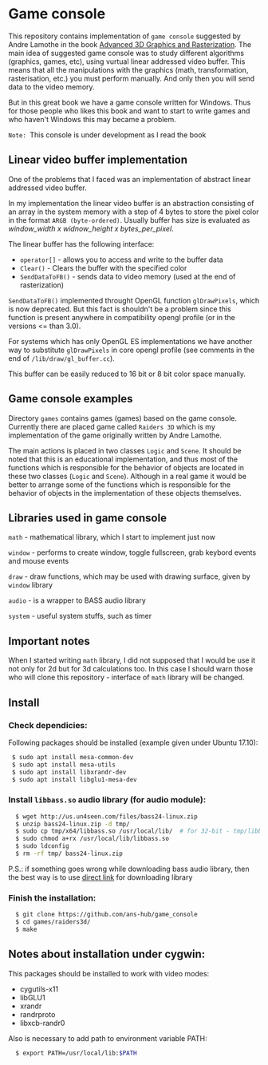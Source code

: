 # Game console

This repository contains implementation of `game console` suggested by Andre Lamothe in the book [Advanced 3D Graphics and Rasterization](http://a.co/6XNNYrD). The main idea of suggested game console was to study different algorithms (graphics, games, etc), using vurtual linear addressed video buffer. This means that all the manipulations with the graphics (math, transformation, rasterisation, etc.) you must perform manually. And only then you will send data to the video memory.

But in this great book we have a game console written for Windows. Thus for those people who likes this book and want to start to write games and who haven't Windows this may became a problem.

`Note: `This console is under development as I read the book

## Linear video buffer implementation

One of the problems that I faced was an implementation of abstract linear addressed video buffer.

In my implementation the linear video buffer is an abstraction consisting of an array in the system memory with a step of 4 bytes to store the pixel color in the format `ARGB (byte-ordered)`. Usually buffer has size is evaluated as *window_width x widnow_height x bytes_per_pixel*.

The linear buffer has the following interface:
- `operator[]` - allows you to access and write to the buffer data
- `Clear()` - Clears the buffer with the specified color
- `SendDataToFB()` - sends data to video memory (used at the end of rasterization)

`SendDataToFB()` implemented throught OpenGL function `glDrawPixels`, which is now deprecated. But this fact is shouldn't be a problem since this function is present anywhere in compatibility opengl profile (or in the versions <= than 3.0).

For systems which has only OpenGL ES implementations we have another way to substitute `glDrawPixels` in core opengl profile (see comments in the end of `/lib/draw/gl_buffer.cc`).

This buffer can be easily reduced to 16 bit or 8 bit color space manually.

## Game console examples

Directory `games` contains games (games) based on the game console. Currently there are placed game called `Raiders 3D` which is my implementation of the game originally written by Andre Lamothe.

The main actions is placed in two classes `Logic` and `Scene`. It should be noted that this is an educational implementation, and thus most of the functions which is responsible for the behavior of objects are located in these two classes (`Logic` and `Scene`). Although in a real game it would be better to arrange some of the functions which is responsible for the behavior of objects in the implementation of these objects themselves.

## Libraries used in game console

`math` - mathematical library, which I start to implement just now

`window` - performs to create window, toggle fullscreen, grab keybord events and mouse events

`draw` - draw functions, which may be used with drawing surface, given by `window` library

`audio` - is a wrapper to BASS audio library

`system` - useful system stuffs, such as timer

## Important notes

When I started writing `math` library, I did not supposed that I would be use it not only for 2d but for 3d calculations too. In this case I should warn those who will clone this repository - interface of `math` library will be changed.

## Install

### Check dependicies:

Following packages should be installed (example given under Ubuntu 17.10):

```bash
 $ sudo apt install mesa-common-dev
 $ sudo apt install mesa-utils
 $ sudo apt install libxrandr-dev
 $ sudo apt install libglu1-mesa-dev
```

### Install `libbass.so` audio library (for audio module):

```bash
  $ wget http://us.un4seen.com/files/bass24-linux.zip
  $ unzip bass24-linux.zip -d tmp/
  $ sudo cp tmp/x64/libbass.so /usr/local/lib/  # for 32-bit - tmp/libbass.so
  $ sudo chmod a+rx /usr/local/lib/libbass.so
  $ sudo ldconfig
  $ rm -rf tmp/ bass24-linux.zip
```

P.S.: if something goes wrong while downloading bass audio library, then the best way is to use [direct link](https://www.un4seen.com/bass.html) for downloading library

### Finish the installation:

```bash
  $ git clone https://github.com/ans-hub/game_console
  $ cd games/raiders3d/
  $ make    
```

## Notes about installation under cygwin:

This packages should be installed to work with video modes:

* cygutils-x11
* libGLU1
* xrandr
* randrproto
* libxcb-randr0

Also is necessary to add path to environment variable PATH:
```bash
  $ export PATH=/usr/local/lib:$PATH
```